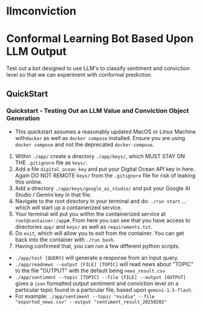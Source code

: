# llmconviction

# Conformal Learning Bot Based Upon LLM Output

Test out a bot designed to use LLM's to classify sentiment and conviction level so that we can experiment with conformal prediction.

## QuickStart

### Quickstart - Testing Out an LLM Value and Conviction Object Generation

* This quickstart assumes a reasonably updated MacOS or Linux Machine with`docker` as well as `docker compose` installed. Ensure you are using `docker compose` and not the deprecated `docker-compose`.

1. Within `./app/` create a directory `./app/keys/`, which MUST STAY ON THE `.gitignore` file as `keys/`.
2. Add a file `digital_ocean_key` and put your Digital Ocean API key in here. Again DO NOT REMOTE `keys/` from the `.gitignore` file for risk of leaking this online.
3. Add a directory `./app/keys/google_ai_studio/` and put your Google AI Studio / Gemini key in that file.
4. Navigate to the root directory in your terminal and do: `./run start` ... which will start up a containerized service.
5. Your terminal will put you within the containerized service at `root@container:/app#`. From here you can see that you have access to directories `app/` and `keys/` as well as `requirements.txt`.
6. Do `exit`, which will allow you to exit from the container. You can get back into the container with `./run bash`.
7. Having confirmed that, you can run a few different python scripts.

* `./app/test [QUERY]` will generate a response from an input query.
* `./app/readnews --output [FILE] [TOPIC]` will read news about "TOPIC" to the file "OUTPUT" with the default being `news_result.csv`
* `./app/sentiment --topic [TOPIC] --file [FILE] --output [OUTPUT]` gives a `json` formatted output sentiment and conviction level on a particular topic found in a particular file, based upon `gemini-1.5-flash`.
* For example: `./app/sentiment --topic "nvidia" --file "exported_news.csv" --output "sentiment_result_20250202"`